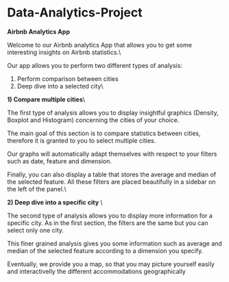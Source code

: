 # Data-Analytics-Project

**Airbnb Analytics App**

Welcome to our Airbnb analytics App that allows you to get some interesting insights on Airbnb statistics.\

Our app allows you to perform two different types of analysis:

1. Perform comparison between cities
2. Deep dive into a selected city\

**1) Compare multiple cities**\

The first type of analysis allows you to display insightful graphics (Density, Boxplot and Histogram) concerning the cities of your choice. 

The main goal of this section is to compare statistics between cities, therefore it is granted to you to select multiple cities. 

Our graphs will automatically adapt themselves with respect to your filters such as date, feature and dimension. 

Finally, you can also display a table that stores the average and median of the selected feature. All these filters are placed beautifully in a sidebar on the left of the panel.\


**2) Deep dive into a specific city** \

The second type of analysis allows you to display more information for a specific city. 
As in the first section, the filters are the same but you can select only one city. 

This finer grained analysis gives you some information such as average and median of the selected feature according to a dimension you specify. 

Eventually, we provide you a map, so that you may picture yourself easily and interactivelly the different accommodations geographically
